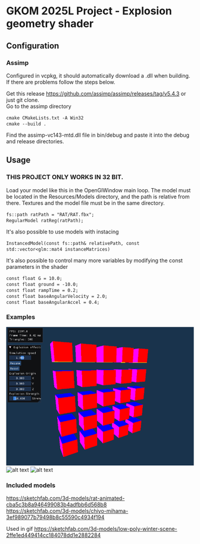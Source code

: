 # GKOM 2025L Project - Explosion geometry shader

## Configuration
### Assimp
Configured in vcpkg, it should automatically download a .dll when building.
If there are problems follow the steps below.

Get this release https://github.com/assimp/assimp/releases/tag/v5.4.3 or just git clone.  
Go to the assimp directory

    cmake CMakeLists.txt -A Win32
    cmake --build .

Find the assimp-vc143-mtd.dll file in bin/debug and paste it into the debug and release directories.

## Usage
### THIS PROJECT ONLY WORKS IN 32 BIT.
Load your model like this in the OpenGlWindow main loop. The model must be located in the Resources/Models directory, and the path is relative from there. Textures and the model file must be in the same directory.

    fs::path ratPath = "RAT/RAT.fbx";
    RegularModel ratReg(ratPath);

It's also possible to use models with instacing

    InstancedModel(const fs::path& relativePath, const std::vector<glm::mat4 instanceMatrices)

It's also possible to control many more variables by modifying the const parameters in the shader

    const float G = 10.0;
    const float ground = -10.0;
    const float rampTime = 0.2;
    const float baseAngularVelocity = 2.0;
    const float baseAngularAccel = 0.4;

### Examples
![alt text](gifs/triangles.gif)
![alt text](gifs/rats.gif)
![alt text](gifs/scene.gif)


### Included models
https://sketchfab.com/3d-models/rat-animated-cba5c3b8a946499083b4adfbb6d568b8  
https://sketchfab.com/3d-models/chiyo-mihama-3ef989077b79498b8c55590c4934f194

Used in gif
https://sketchfab.com/3d-models/low-poly-winter-scene-2ffe1ed449414cc184078dd1e2882284
